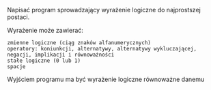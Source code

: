 Napisać program sprowadzający wyrażenie logiczne do najprostszej postaci.

Wyrażenie może zawierać:

    zmienne logiczne (ciąg znaków alfanumerycznych)
    operatory: koniunkcji, alternatywy, alternatywy wykluczającej, negacji, implikacji i równoważności
    stałe logiczne (0 lub 1)
    spacje

Wyjściem programu ma być wyrażenie logiczne równoważne danemu
